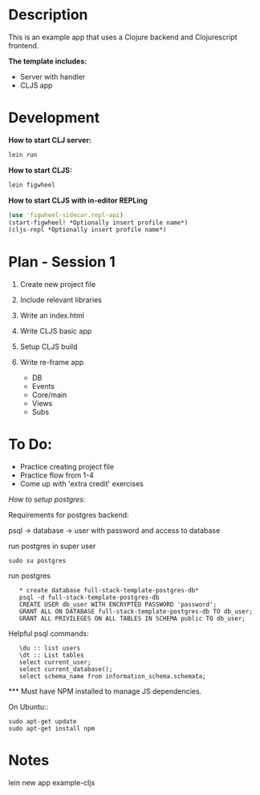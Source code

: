 
# Description

This is an example app that uses a Clojure backend and Clojurescript frontend.


__The template includes:__  
- Server with handler  
- CLJS app  


# Development

__How to start CLJ server:__

```bash
lein run
```



__How to start CLJS:__

```bash
lein figwheel
```



__How to start CLJS with in-editor REPLing__

```clojure
(use 'figwheel-sidecar.repl-api)
(start-figwheel! *Optionally insert profile name*)
(cljs-repl *Optionally insert profile name*)
```

# Plan - Session 1

1. Create new project file
2. Include relevant libraries
3. Write an index.html
4. Write CLJS basic app

5. Setup CLJS build

6. Write re-frame app
   - DB
   - Events
   - Core/main
   - Views
   - Subs

# To Do:  
- Practice creating project file  
- Practice flow from 1-4  
- Come up with 'extra credit' exercises  


*How to setup postgres:*

Requirements for postgres backend:

psql -> database -> user with password and access to database


run postgres in super user

```sudo su postgres```

run postgres

```
   * create database full-stack-template-postgres-db*
   psql -d full-stack-template-postgres-db
   CREATE USER db_user WITH ENCRYPTED PASSWORD 'password';
   GRANT ALL ON DATABASE full-stack-template-postgres-db TO db_user;
   GRANT ALL PRIVILEGES ON ALL TABLES IN SCHEMA public TO db_user;

```

Helpful psql commands:

```
   \du :: list users
   \dt :: List tables
   select current_user;
   select current_database();
   select schema_name from information_schema.schemata;
```




*** Must have NPM installed to manage JS dependencies.

On Ubuntu::
```
sudo apt-get update
sudo apt-get install npm
```




# Notes

lein new app example-cljs
